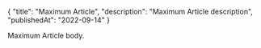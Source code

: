 {
    "title": "Maximum Article",
    "description": "Maximum Article description",
    "publishedAt": "2022-09-14"
}

Maximum Article body.